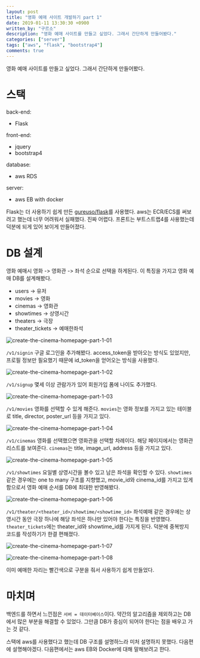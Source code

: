 ```yaml
---
layout: post
title: "영화 예매 사이트 개발하기 part 1"
date: 2019-01-11 13:30:30 +0900
written_by: "구르소"
description: "영화 예매 사이트를 만들고 싶었다. 그래서 간단하게 만들어봤다."
categories: ["server"]
tags: ["aws", "flask", "bootstrap4"]
comments: true
---
```


영화 예매 사이트를 만들고 싶었다. 그래서 간단하게 만들어봤다.

# 스택

back-end:
- Flask

front-end:
- jquery
- bootstrap4

database:
- aws RDS

server:
- aws EB with docker

Flask는 더 사용하기 쉽게 만든 [gureuso/flask](https://github.com/gureuso/Flask)를 사용했다. aws는 ECR/ECS를 써보려고 했는데 너무 어려워서 실패했다. 진짜 어렵다.
프론트는 부트스트랩4를 사용했는데 덕분에 되게 있어 보이게 만들어졌다.

# DB 설계

영화 예매시 영화 -> 영화관 -> 좌석 순으로 선택을 하게된다. 이 특징을 가지고 영화 예매 DB를 설계해봤다.

- users -> 유저
- movies -> 영화
- cinemas -> 영화관
- showtimes -> 상영시간
- theaters -> 극장
- theater_tickets -> 예매한좌석

![create-the-cinema-homepage-part-1-01](/assets/images/create-the-cinema-homepage-part-1/01.png)

`/v1/signin` 구글 로그인을 추가해봤다. access_token을 받아오는 방식도 있었지만, 프로필 정보만 필요했기 때문에 id_token을 얻어오는 방식을 사용했다.

![create-the-cinema-homepage-part-1-02](/assets/images/create-the-cinema-homepage-part-1/02.png)

`/v1/signup` 몇세 이상 관람가가 있어 회원가입 폼에 나이도 추가했다.

![create-the-cinema-homepage-part-1-03](/assets/images/create-the-cinema-homepage-part-1/03.gif)

`/v1/movies` 영화를 선택할 수 있게 해준다. `movies`는 영화 정보를 가지고 있는 테이블로 title, director, poster_url 등을 가지고 있다.

![create-the-cinema-homepage-part-1-04](/assets/images/create-the-cinema-homepage-part-1/04.png)

`/v1/cinemas` 영화를 선택했으면 영화관을 선택할 차례이다. 해당 페이지에서는 영화관 리스트를 보여준다. `cinemas`는 title, image_url, address 등을 가지고 있다.

![create-the-cinema-homepage-part-1-05](/assets/images/create-the-cinema-homepage-part-1/05.png)

`/v1/showtimes` 요일별 상영시간을 볼수 있고 남은 좌석을 확인할 수 있다.
`showtimes` 같은 경우에는 one to many 구조를 지향했고, movie_id와 cinema_id를 가지고 있게 함으로서 영화 예매 순서를 DB에 최대한 반영해봤다.

![create-the-cinema-homepage-part-1-06](/assets/images/create-the-cinema-homepage-part-1/06.gif)

`/v1/theater/<theater_id>/showtime/<showtime_id>` 좌석예매 같은 경우에는 상영시간 동안 극장 하나에 해당 좌석은 하나만 있어야 한다는 특징을 반영했다. `theater_tickets`에는 theater_id와 showtime_id를 가지게 된다. 덕분에 중복방지 코드를 작성하기가 한결 편해졌다.

![create-the-cinema-homepage-part-1-07](/assets/images/create-the-cinema-homepage-part-1/07.png)

![create-the-cinema-homepage-part-1-08](/assets/images/create-the-cinema-homepage-part-1/08.png)

이미 예매한 자리는 빨간색으로 구분을 줘서 사용하기 쉽게 만들었다.

# 마치며

백엔드를 하면서 느낀점은 `서버 = 데이터베이스`이다.
약간의 알고리즘을 제외하고는 DB에서 많은 부분을 해결할 수 있었다.
그만큼 DB가 중심이 되어야 한다는 점을 배우고 가는 것 같다.

스택에 aws를 사용했다고 했는데 DB 구조를 설명하느라 미처 설명하지 못했다. 다음편에 설명해야겠다.
다음편에서는 aws EB와 Docker에 대해 말해보려고 한다.
